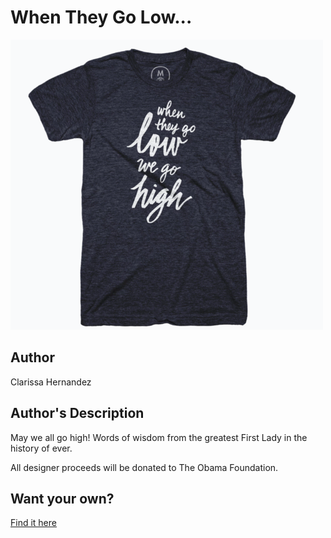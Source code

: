 # When They Go Low...

<img src="when-they-go-low.png" />

## Author

Clarissa Hernandez

## Author's Description

May we all go high! Words of wisdom from the greatest First Lady in the history of ever.

All designer proceeds will be donated to The Obama Foundation.

## Want your own?

<a href="https://cottonbureau.com/products/when-they-go-low" alt="Buy Now">Find it here</a>
